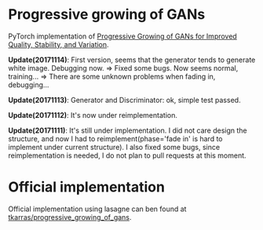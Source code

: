 # Progressive growing of GANs
PyTorch implementation of [Progressive Growing of GANs for Improved Quality, Stability, and Variation](http://arxiv.org/abs/1710.10196). 

**Update(20171114)**: First version, seems that the generator tends to generate white image. Debugging now. => Fixed some bugs. Now seems normal, training... => There are some unknown problems when fading in, debugging...

**Update(20171113)**: Generator and Discriminator: ok, simple test passed.

**Update(20171112)**: It's now under reimplementation.

**Update(20171111)**: It's still under implementation. I did not care design the structure, and now I had to reimplement(phase='fade in' is hard to implement under current structure). I also fixed some bugs, since reimplementation is needed, I do not plan to pull requests at this moment.

# Official implementation
Official implementation using lasagne can ben found at [tkarras/progressive_growing_of_gans](https://github.com/tkarras/progressive_growing_of_gans).

